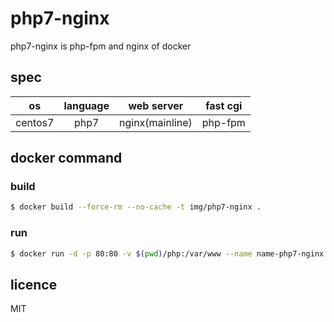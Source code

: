 # php7-nginx

php7-nginx is php-fpm and nginx of docker

## spec

| os | language | web server | fast cgi |
|:--:|:--:|:--:|:--:|
| centos7 | php7 | nginx(mainline) | php-fpm |

## docker command

### build

```bash
$ docker build --force-rm --no-cache -t img/php7-nginx .
```

### run

```bash
$ docker run -d -p 80:80 -v $(pwd)/php:/var/www --name name-php7-nginx img/php7-nginx
```

## licence

MIT
